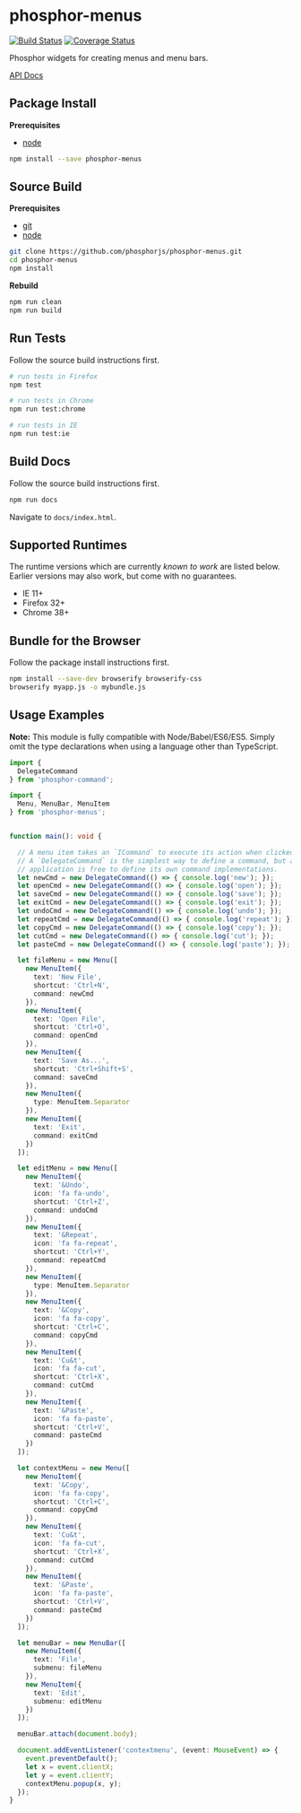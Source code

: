 phosphor-menus
==============

[![Build Status](https://travis-ci.org/phosphorjs/phosphor-menus.svg)](https://travis-ci.org/phosphorjs/phosphor-menus?branch=master)
[![Coverage Status](https://coveralls.io/repos/phosphorjs/phosphor-menus/badge.svg?branch=master&service=github)](https://coveralls.io/github/phosphorjs/phosphor-menus?branch=master)

Phosphor widgets for creating menus and menu bars.

[API Docs](http://phosphorjs.github.io/phosphor-menus/api/)


Package Install
---------------

**Prerequisites**
- [node](http://nodejs.org/)

```bash
npm install --save phosphor-menus
```


Source Build
------------

**Prerequisites**
- [git](http://git-scm.com/)
- [node](http://nodejs.org/)

```bash
git clone https://github.com/phosphorjs/phosphor-menus.git
cd phosphor-menus
npm install
```

**Rebuild**
```bash
npm run clean
npm run build
```


Run Tests
---------

Follow the source build instructions first.

```bash
# run tests in Firefox
npm test

# run tests in Chrome
npm run test:chrome

# run tests in IE
npm run test:ie
```


Build Docs
----------

Follow the source build instructions first.

```bash
npm run docs
```

Navigate to `docs/index.html`.


Supported Runtimes
------------------

The runtime versions which are currently *known to work* are listed below.
Earlier versions may also work, but come with no guarantees.

- IE 11+
- Firefox 32+
- Chrome 38+


Bundle for the Browser
----------------------

Follow the package install instructions first.

```bash
npm install --save-dev browserify browserify-css
browserify myapp.js -o mybundle.js
```


Usage Examples
--------------

**Note:** This module is fully compatible with Node/Babel/ES6/ES5. Simply
omit the type declarations when using a language other than TypeScript.

```typescript
import {
  DelegateCommand
} from 'phosphor-command';

import {
  Menu, MenuBar, MenuItem
} from 'phosphor-menus';


function main(): void {

  // A menu item takes an `ICommand` to execute its action when clicked.
  // A `DelegateCommand` is the simplest way to define a command, but an
  // application is free to define its own command implementations.
  let newCmd = new DelegateCommand(() => { console.log('new'); });
  let openCmd = new DelegateCommand(() => { console.log('open'); });
  let saveCmd = new DelegateCommand(() => { console.log('save'); });
  let exitCmd = new DelegateCommand(() => { console.log('exit'); });
  let undoCmd = new DelegateCommand(() => { console.log('undo'); });
  let repeatCmd = new DelegateCommand(() => { console.log('repeat'); });
  let copyCmd = new DelegateCommand(() => { console.log('copy'); });
  let cutCmd = new DelegateCommand(() => { console.log('cut'); });
  let pasteCmd = new DelegateCommand(() => { console.log('paste'); });

  let fileMenu = new Menu([
    new MenuItem({
      text: 'New File',
      shortcut: 'Ctrl+N',
      command: newCmd
    }),
    new MenuItem({
      text: 'Open File',
      shortcut: 'Ctrl+O',
      command: openCmd
    }),
    new MenuItem({
      text: 'Save As...',
      shortcut: 'Ctrl+Shift+S',
      command: saveCmd
    }),
    new MenuItem({
      type: MenuItem.Separator
    }),
    new MenuItem({
      text: 'Exit',
      command: exitCmd
    })
  ]);

  let editMenu = new Menu([
    new MenuItem({
      text: '&Undo',
      icon: 'fa fa-undo',
      shortcut: 'Ctrl+Z',
      command: undoCmd
    }),
    new MenuItem({
      text: '&Repeat',
      icon: 'fa fa-repeat',
      shortcut: 'Ctrl+Y',
      command: repeatCmd
    }),
    new MenuItem({
      type: MenuItem.Separator
    }),
    new MenuItem({
      text: '&Copy',
      icon: 'fa fa-copy',
      shortcut: 'Ctrl+C',
      command: copyCmd
    }),
    new MenuItem({
      text: 'Cu&t',
      icon: 'fa fa-cut',
      shortcut: 'Ctrl+X',
      command: cutCmd
    }),
    new MenuItem({
      text: '&Paste',
      icon: 'fa fa-paste',
      shortcut: 'Ctrl+V',
      command: pasteCmd
    })
  ]);

  let contextMenu = new Menu([
    new MenuItem({
      text: '&Copy',
      icon: 'fa fa-copy',
      shortcut: 'Ctrl+C',
      command: copyCmd
    }),
    new MenuItem({
      text: 'Cu&t',
      icon: 'fa fa-cut',
      shortcut: 'Ctrl+X',
      command: cutCmd
    }),
    new MenuItem({
      text: '&Paste',
      icon: 'fa fa-paste',
      shortcut: 'Ctrl+V',
      command: pasteCmd
    })
  ]);

  let menuBar = new MenuBar([
    new MenuItem({
      text: 'File',
      submenu: fileMenu
    }),
    new MenuItem({
      text: 'Edit',
      submenu: editMenu
    })
  ]);

  menuBar.attach(document.body);

  document.addEventListener('contextmenu', (event: MouseEvent) => {
    event.preventDefault();
    let x = event.clientX;
    let y = event.clientY;
    contextMenu.popup(x, y);
  });
}
```
